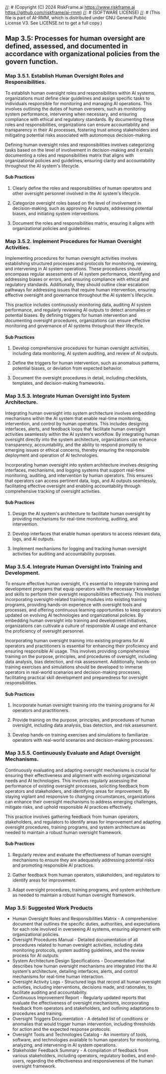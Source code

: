 [//]: # (COPYRIGHT)
[//]: # (RiskFrame.ai - AI Risk Management and Resilience Framework)
[//]: # (Copyright (C) 2024 RiskFrame.ai https://www.riskframe.ai https://github.com/riskframe/ai-rmm)
[//]: # (SOFTWARE LICENSE)
[//]: # (This file is part of AI-RMM, which is distributed under GNU General Public License V3. See LICENSE.txt to get a full copy.)
    
## Map 3.5: Processes for human oversight are defined, assessed, and documented in accordance with organizational policies from the govern function.

### Map 3.5.1. Establish Human Oversight Roles and Responsibilities.

To establish human oversight roles and responsibilities within AI systems, organizations must define clear guidelines and assign specific tasks to individuals responsible for monitoring and managing AI operations. This involves outlining the duties of human overseers, such as monitoring system performance, intervening when necessary, and ensuring compliance with ethical and regulatory standards. By documenting these roles and responsibilities, organizations can ensure accountability and transparency in their AI processes, fostering trust among stakeholders and mitigating potential risks associated with autonomous decision-making.

Defining human oversight roles and responsibilities involves categorizing tasks based on the level of involvement in decision-making and it entails documenting a roles and responsibilities matrix that aligns with organizational policies and guidelines, ensuring clarity and accountability throughout the AI system's lifecycle.

#### Sub Practices

1. Clearly define the roles and responsibilities of human operators and other oversight personnel involved in the AI system's lifecycle.

2. Categorize oversight roles based on the level of involvement in decision-making, such as approving AI outputs, addressing potential biases, and initiating system interventions.

3. Document the roles and responsibilities matrix, ensuring it aligns with organizational policies and guidelines.

### Map 3.5.2. Implement Procedures for Human Oversight Activities.

Implementing procedures for human oversight activities involves establishing structured processes and protocols for monitoring, reviewing, and intervening in AI system operations. These procedures should encompass regular assessments of AI system performance, identifying and addressing biases or errors, and ensuring compliance with ethical and regulatory standards. Additionally, they should outline clear escalation pathways for addressing issues that require human intervention, ensuring effective oversight and governance throughout the AI system's lifecycle.

This practice includes continuously monitoring data, auditing AI system performance, and regularly reviewing AI outputs to detect anomalies or potential biases. By defining triggers for human intervention and documenting oversight procedures, organizations can ensure effective monitoring and governance of AI systems throughout their lifecycle.

#### Sub Practices

1. Develop comprehensive procedures for human oversight activities, including data monitoring, AI system auditing, and review of AI outputs.

2. Define the triggers for human intervention, such as anomalous patterns, potential biases, or deviation from expected behavior.

3. Document the oversight procedures in detail, including checklists, templates, and decision-making frameworks.

### Map 3.5.3. Integrate Human Oversight into System Architecture.

Integrating human oversight into system architecture involves embedding mechanisms within the AI system that enable real-time monitoring, intervention, and control by human operators. This includes designing interfaces, alerts, and feedback loops that facilitate human oversight activities seamlessly within the AI system's workflow. By integrating human oversight directly into the system architecture, organizations can enhance transparency, accountability, and the ability to respond promptly to emerging issues or ethical concerns, thereby ensuring the responsible deployment and operation of AI technologies.

Incorporating human oversight into system architecture involves designing interfaces, mechanisms, and logging systems that support real-time monitoring, auditing, and intervention by human operators. This ensures that operators can access pertinent data, logs, and AI outputs seamlessly, facilitating effective oversight and enabling accountability through comprehensive tracking of oversight activities.

#### Sub Practices

1. Design the AI system's architecture to facilitate human oversight by providing mechanisms for real-time monitoring, auditing, and intervention.

2. Develop interfaces that enable human operators to access relevant data, logs, and AI outputs.

3. Implement mechanisms for logging and tracking human oversight activities for auditing and accountability purposes.

### Map 3.5.4. Integrate Human Oversight into Training and Development.

To ensure effective human oversight, it's essential to integrate training and development programs that equip operators with the necessary knowledge and skills to perform their oversight responsibilities effectively. This involves incorporating oversight-related training modules into existing training programs, providing hands-on experience with oversight tools and processes, and offering continuous learning opportunities to keep operators updated on evolving AI technologies and organizational policies. By embedding human oversight into training and development initiatives, organizations can cultivate a culture of responsible AI usage and enhance the proficiency of oversight personnel.

Incorporating human oversight training into existing programs for AI operators and practitioners is essential for enhancing their proficiency and ensuring responsible AI usage. This involves providing comprehensive training on the purpose, principles, and procedures of oversight, including data analysis, bias detection, and risk assessment. Additionally, hands-on training exercises and simulations should be developed to immerse operators in real-world scenarios and decision-making processes, facilitating practical skill development and preparedness for oversight responsibilities.

#### Sub Practices

1. Incorporate human oversight training into the training programs for AI operators and practitioners.

2. Provide training on the purpose, principles, and procedures of human oversight, including data analysis, bias detection, and risk assessment.

3. Develop hands-on training exercises and simulations to familiarize operators with real-world scenarios and decision-making processes.

### Map 3.5.5. Continuously Evaluate and Adapt Oversight Mechanisms.

Continuously evaluating and adapting oversight mechanisms is crucial for ensuring their effectiveness and alignment with evolving organizational needs and AI technologies. This involves regularly assessing the performance of existing oversight processes, soliciting feedback from operators and stakeholders, and identifying areas for improvement. By staying vigilant and responsive to changing circumstances, organizations can enhance their oversight mechanisms to address emerging challenges, mitigate risks, and uphold responsible AI practices effectively.

This practice involves gathering feedback from human operators, stakeholders, and regulators to identify areas for improvement and adapting oversight procedures, training programs, and system architecture as needed to maintain a robust human oversight framework.

#### Sub Practices

1. Regularly review and evaluate the effectiveness of human oversight mechanisms to ensure they are adequately addressing potential risks and promoting responsible AI practices.

2. Gather feedback from human operators, stakeholders, and regulators to identify areas for improvement.

3. Adapt oversight procedures, training programs, and system architecture as needed to maintain a robust human oversight framework.

### Map 3.5: Suggested Work Products

* Human Oversight Roles and Responsibilities Matrix - A comprehensive document that outlines the specific duties, authorities, and expectations for each role involved in overseeing AI systems, ensuring alignment with organizational policies.
* Oversight Procedures Manual - Detailed documentation of all procedures related to human oversight activities, including data monitoring protocols, system auditing guidelines, and the review process for AI outputs.
* System Architecture Design Specifications - Documentation that describes how human oversight mechanisms are integrated into the AI system's architecture, detailing interfaces, alerts, and control mechanisms for real-time human interaction.
* Oversight Activity Logs - Structured logs that record all human oversight activities, including interventions, decisions made, and rationales, to facilitate auditing and accountability.
* Continuous Improvement Report - Regularly updated reports that evaluate the effectiveness of oversight mechanisms, incorporating feedback from operators and stakeholders, and outlining adaptations to procedures and training.
* Oversight Triggers Documentation - A detailed list of conditions or anomalies that would trigger human intervention, including thresholds for action and the expected response protocols.
* Oversight Tools and Technologies Catalog - An inventory of tools, software, and technologies available to human operators for monitoring, analyzing, and intervening in AI system operations.
* Stakeholder Feedback Summary - A compilation of feedback from various stakeholders, including operators, regulatory bodies, and end-users, regarding the effectiveness and responsiveness of the human oversight framework.
